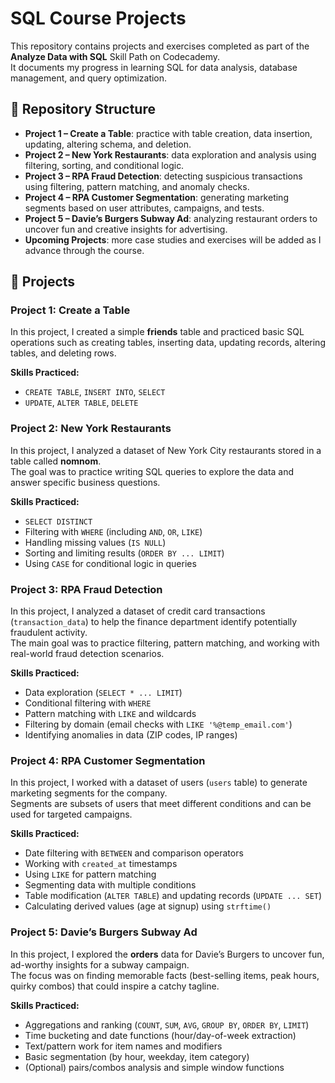 # SQL Course Projects

This repository contains projects and exercises completed as part of the **Analyze Data with SQL** Skill Path on Codecademy.  
It documents my progress in learning SQL for data analysis, database management, and query optimization.  

## 📂 Repository Structure
- **Project 1 – Create a Table**: practice with table creation, data insertion, updating, altering schema, and deletion.  
- **Project 2 – New York Restaurants**: data exploration and analysis using filtering, sorting, and conditional logic.
- **Project 3 – RPA Fraud Detection**: detecting suspicious transactions using filtering, pattern matching, and anomaly checks.
- **Project 4 – RPA Customer Segmentation**: generating marketing segments based on user attributes, campaigns, and tests.
- **Project 5 – Davie’s Burgers Subway Ad**: analyzing restaurant orders to uncover fun and creative insights for advertising.
- **Upcoming Projects**: more case studies and exercises will be added as I advance through the course.  

## 🚀 Projects

### Project 1: Create a Table
In this project, I created a simple **friends** table and practiced basic SQL operations such as creating tables, inserting data, updating records, altering tables, and deleting rows.  

**Skills Practiced:**
- `CREATE TABLE`, `INSERT INTO`, `SELECT`  
- `UPDATE`, `ALTER TABLE`, `DELETE`

### Project 2: New York Restaurants
In this project, I analyzed a dataset of New York City restaurants stored in a table called **nomnom**.  
The goal was to practice writing SQL queries to explore the data and answer specific business questions.  

**Skills Practiced:**
- `SELECT DISTINCT`  
- Filtering with `WHERE` (including `AND`, `OR`, `LIKE`)  
- Handling missing values (`IS NULL`)  
- Sorting and limiting results (`ORDER BY ... LIMIT`)  
- Using `CASE` for conditional logic in queries

### Project 3: RPA Fraud Detection

In this project, I analyzed a dataset of credit card transactions (`transaction_data`) to help the finance department identify potentially fraudulent activity.  
The main goal was to practice filtering, pattern matching, and working with real-world fraud detection scenarios.  

**Skills Practiced:**
- Data exploration (`SELECT * ... LIMIT`)  
- Conditional filtering with `WHERE`  
- Pattern matching with `LIKE` and wildcards  
- Filtering by domain (email checks with `LIKE '%@temp_email.com'`)  
- Identifying anomalies in data (ZIP codes, IP ranges)

### Project 4: RPA Customer Segmentation

In this project, I worked with a dataset of users (`users` table) to generate marketing segments for the company.  
Segments are subsets of users that meet different conditions and can be used for targeted campaigns.  

**Skills Practiced:**
- Date filtering with `BETWEEN` and comparison operators  
- Working with `created_at` timestamps  
- Using `LIKE` for pattern matching  
- Segmenting data with multiple conditions  
- Table modification (`ALTER TABLE`) and updating records (`UPDATE ... SET`)  
- Calculating derived values (age at signup) using `strftime()`

### Project 5: Davie’s Burgers Subway Ad

In this project, I explored the **orders** data for Davie’s Burgers to uncover fun, ad-worthy insights for a subway campaign.  
The focus was on finding memorable facts (best-selling items, peak hours, quirky combos) that could inspire a catchy tagline.

**Skills Practiced:**
- Aggregations and ranking (`COUNT`, `SUM`, `AVG`, `GROUP BY`, `ORDER BY`, `LIMIT`)
- Time bucketing and date functions (hour/day-of-week extraction)
- Text/pattern work for item names and modifiers
- Basic segmentation (by hour, weekday, item category)
- (Optional) pairs/combos analysis and simple window functions
